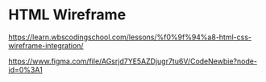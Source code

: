 # HTML Wireframe

https://learn.wbscodingschool.com/lessons/%f0%9f%94%a8-html-css-wireframe-integration/

https://www.figma.com/file/AGsrjd7YE5AZDjugr7tu6V/CodeNewbie?node-id=0%3A1
